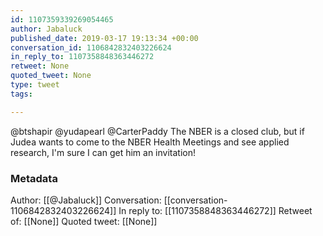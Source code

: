 ```yaml
---
id: 1107359339269054465
author: Jabaluck
published_date: 2019-03-17 19:13:34 +00:00
conversation_id: 1106842832403226624
in_reply_to: 1107358848363446272
retweet: None
quoted_tweet: None
type: tweet
tags:

---
```


@btshapir @yudapearl @CarterPaddy The NBER is a closed club, but if Judea wants to come to the NBER Health Meetings and see applied research, I'm sure I can get him an invitation!

### Metadata

Author: [[@Jabaluck]]
Conversation: [[conversation-1106842832403226624]]
In reply to: [[1107358848363446272]]
Retweet of: [[None]]
Quoted tweet: [[None]]
